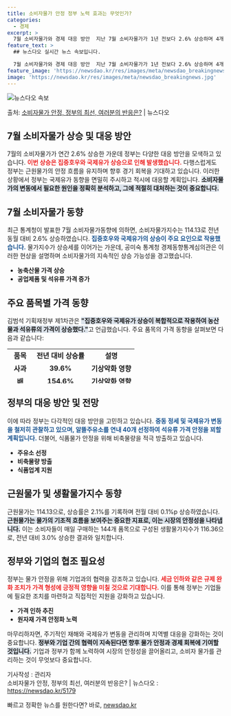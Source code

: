 ```yaml
---
title: 소비자물가 안정 정부 노력 효과는 무엇인가?
categories:
  - 경제
excerpt: >
  7월 소비자물가와 경제 대응 방안  지난 7월 소비자물가가 1년 전보다 2.6% 상승하며 4개월 연속 2%대…
feature_text: >
  ## 뉴스다오 실시간 뉴스 속보입니다.

  7월 소비자물가와 경제 대응 방안  지난 7월 소비자물가가 1년 전보다 2.6% 상승하며 4개월 연속 2%대…
feature_image: 'https://newsdao.kr/res/images/meta/newsdao_breakingnews.jpg'
image: 'https://newsdao.kr/res/images/meta/newsdao_breakingnews.jpg'
---
```


![뉴스다오 속보](https://newsdao.kr/res/images/meta/newsdao_breakingnews.jpg)

<p>출처: <a href="https://newsdao.kr/5179" rel="dofollow">소비자물가 안정, 정부의 최선, 여러분의 반응은?</a> | 뉴스다오</p>

<h2 data-ke-size="size26">7월 소비자물가 상승 및 대응 방안</h2>

<p data-ke-size="size16"></p> 
7월의 소비자물가가 연간 2.6% 상승한 가운데 정부는 다양한 대응 방안을 모색하고 있습니다. <b><span style="color: #ee2323;">이번 상승은 집중호우와 국제유가 상승으로 인해 발생했습니다.</span></b> 다행스럽게도 정부는 근원물가의 안정 흐름을 유지하며 향후 경기 회복을 기대하고 있습니다. 이러한 상황에서 정부는 국제유가 동향을 면밀히 주시하고 적시에 대응할 계획입니다. <b><span style="background-color: #21538527;">소비자물가의 변동에서 필요한 원인을 정확히 분석하고, 그에 적절히 대처하는 것이 중요합니다.</span></b>

<p data-ke-size="size16"></p>
<h2 data-ke-size="size26">7월 소비자물가 동향</h2>

<p data-ke-size="size16"></p>
최근 통계청이 발표한 7월 소비자물가동향에 의하면, 소비자물가지수는 114.13로 전년 동월 대비 2.6% 상승하였습니다. <b><span style="color: #1a5490;">집중호우와 국제유가의 상승이 주요 요인으로 작용했습니다.</span></b> 물가지수가 상승세를 이어가는 가운데, 공미숙 통계청 경제동향통계심의관은 이러한 현상을 설명하며 소비자물가의 지속적인 상승 가능성을 경고했습니다. 

<ul>
<li><b>농축산물 가격 상승</b></li>
<li><b>공업제품 및 석유류 가격 증가</b></li>
</ul>

<p data-ke-size="size16"></p>
<h2 data-ke-size="size26">주요 품목별 가격 동향</h2>

<p data-ke-size="size16"></p>
김범석 기획재정부 제1차관은 <b><span style="background-color: #21538527;">"집중호우와 국제유가 상승이 복합적으로 작용하여 농산물과 석유류의 가격이 상승했다."</span></b>고 언급했습니다. 주요 품목의 가격 동향을 살펴보면 다음과 같습니다:

<table style="width: 100%; height: 80px;">
<tr>
<td style="text-align: center; height: 17px;"><b>품목</b></td>
<td style="text-align: center; height: 17px;"><b>전년 대비 상승률</b></td>
<td style="text-align: center; height: 17px;"><b>설명</b></td>
</tr>
<tr>
<td style="text-align: center; height: 17px;"><b>사과</b></td>
<td style="text-align: center; height: 17px;"><b>39.6%</b></td>
<td style="text-align: center; height: 17px;"><b>기상악화 영향</b></td>
</tr>
<tr>
<td style="text-align: center; height: 17px;"><b>배</b></td>
<td style="text-align: center; height: 17px;"><b>154.6%</b></td>
<td style="text-align: center; height: 17px;"><b>기상악화 영향</b></td>
</tr>
<tr>
<td style="text-align: center; height: 17px;"><b>휘발유</b></td>
<td style="text-align: center; height: 17px;"><b>7.9%</b></td>
<td style="text-align: center; height: 17px;"><b>국제유가 상승</b></td>
</tr>
<tr>
<td style="text-align: center; height: 17px;"><b>경유</b></td>
<td style="text-align: center; height: 17px;"><b>10.5%</b></td>
<td style="text-align: center; height: 17px;"><b>국제유가 상승</b></td>
</tr>
</table>

<p data-ke-size="size16"></p>
<h2 data-ke-size="size26">정부의 대응 방안 및 전망</h2>

<p data-ke-size="size16"></p>
이에 따라 정부는 다각적인 대응 방안을 고민하고 있습니다. <b><span style="color: #1a5490;">중동 정세 및 국제유가 변동을 철저히 관찰하고 있으며, 알뜰주유소를 연내 40개 선정하여 석유류 가격 안정을 꾀할 계획입니다.</span></b> 더불어, 식품물가 안정을 위해 비축물량을 적극 방출하고 있습니다. 

<ul>
<li><b>주유소 선정</b></li>
<li><b>비축물량 방출</b></li>
<li><b>식품업계 지원</b></li>
</ul>

<p data-ke-size="size16"></p>
<h2 data-ke-size="size26">근원물가 및 생활물가지수 동향</h2>

<p data-ke-size="size16"></p>
근원물가는 114.13으로, 상승률은 2.1%를 기록하며 전월 대비 0.1%p 상승하였습니다. <b><span style="background-color: #21538527;">근원물가는 물가의 기조적 흐름을 보여주는 중요한 지표로, 이는 시장의 안정성을 나타냅니다.</span></b>  이는 소비자들이 매일 구매하는 144개 품목으로 구성된 생활물가지수가 116.36으로, 전년 대비 3.0% 상승한 결과와 일치합니다.

<p data-ke-size="size16"></p>
<h2 data-ke-size="size26">정부와 기업의 협조 필요성</h2>

<p data-ke-size="size16"></p>
정부는 물가 안정을 위해 기업과의 협력을 강조하고 있습니다. <b><span style="color: #ee2323;">세금 인하와 같은 규제 완화 조치가 가격 형성에 긍정적 영향을 미칠 것으로 기대합니다.</span></b> 이를 통해 정부는 기업들에 필요한 조치를 마련하고 직접적인 지원을 강화하고 있습니다. 

<ul>
<li><b>가격 인하 추진</b></li>
<li><b>원자재 가격 안정화 노력</b></li>
</ul>

<p data-ke-size="size16"></p>
마무리하자면, 주기적인 재해와 국제유가 변동을 관리하며 지역별 대응을 강화하는 것이 중요합니다. <b><span style="background-color: #21538527;">정부와 기업 간의 협력이 지속된다면 향후 물가 안정과 경제 회복에 기여할 것입니다.</span></b> 기업과 정부가 함께 노력하여 시장의 안정성을 끌어올리고, 소비자 물가를 관리하는 것이 무엇보다 중요합니다. 

기사작성 : 관리자  
소비자물가 안정, 정부의 최선, 여러분의 반응은? | 뉴스다오  : <a href="https://newsdao.kr/5179">https://newsdao.kr/5179</a>  
 

빠르고 정확한 뉴스를 원한다면? 바로, <a href="https://newsdao.kr" rel="dofollow">newsdao.kr</a>


